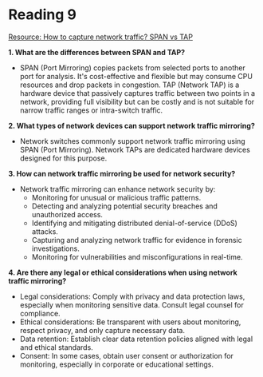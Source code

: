 # Reading 9

[Resource: How to capture network traffic? SPAN vs TAP](https://accedian.com/blog/capture-network-traffic-span-vs-tap/)

**1. What are the differences between SPAN and TAP?**
- SPAN (Port Mirroring) copies packets from selected ports to another port for analysis. It's cost-effective and flexible but may consume CPU resources and drop packets in congestion. TAP (Network TAP) is a hardware device that passively captures traffic between two points in a network, providing full visibility but can be costly and is not suitable for narrow traffic ranges or intra-switch traffic.

**2. What types of network devices can support network traffic mirroring?**
- Network switches commonly support network traffic mirroring using SPAN (Port Mirroring). Network TAPs are dedicated hardware devices designed for this purpose.

**3. How can network traffic mirroring be used for network security?**
- Network traffic mirroring can enhance network security by:
  - Monitoring for unusual or malicious traffic patterns.
  - Detecting and analyzing potential security breaches and unauthorized access.
  - Identifying and mitigating distributed denial-of-service (DDoS) attacks.
  - Capturing and analyzing network traffic for evidence in forensic investigations.
  - Monitoring for vulnerabilities and misconfigurations in real-time.

**4. Are there any legal or ethical considerations when using network traffic mirroring?**
- Legal considerations: Comply with privacy and data protection laws, especially when monitoring sensitive data. Consult legal counsel for compliance.
- Ethical considerations: Be transparent with users about monitoring, respect privacy, and only capture necessary data.
- Data retention: Establish clear data retention policies aligned with legal and ethical standards.
- Consent: In some cases, obtain user consent or authorization for monitoring, especially in corporate or educational settings.
